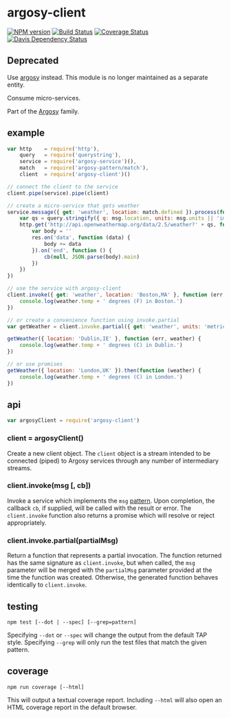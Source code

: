 # argosy-client

[![NPM version](https://badge.fury.io/js/argosy-client.png)](http://badge.fury.io/js/argosy-client)
[![Build Status](https://travis-ci.org/jasonpincin/argosy-client.svg?branch=master)](https://travis-ci.org/jasonpincin/argosy-client)
[![Coverage Status](https://coveralls.io/repos/jasonpincin/argosy-client/badge.png?branch=master)](https://coveralls.io/r/jasonpincin/argosy-client?branch=master)
[![Davis Dependency Status](https://david-dm.org/jasonpincin/argosy-client.png)](https://david-dm.org/jasonpincin/argosy-client)

## Deprecated

Use [argosy](https://github.com/jasonpincin/argosy) instead. This module is no longer maintained as a separate entity. 

Consume micro-services. 

Part of the [Argosy](https://github.com/jasonpincin/argosy) family. 

## example

```javascript
var http    = require('http'),
    query   = require('querystring'),
    service = require('argosy-service')(),
    match   = require('argosy-pattern/match'),
    client  = require('argosy-client')()

// connect the client to the service
client.pipe(service).pipe(client)

// create a micro-service that gets weather
service.message({ get: 'weather', location: match.defined }).process(function (msg, cb) {
    var qs = query.stringify({ q: msg.location, units: msg.units || 'imperial' })
    http.get('http://api.openweathermap.org/data/2.5/weather?' + qs, function (res) {
        var body = ''
        res.on('data', function (data) {
            body += data
        }).on('end', function () {
            cb(null, JSON.parse(body).main)
        })
    })
})

// use the service with argosy-client
client.invoke({ get: 'weather', location: 'Boston,MA' }, function (err, weather) {
    console.log(weather.temp + ' degrees (F) in Boston.')
})

// or create a convenience function using invoke.partial
var getWeather = client.invoke.partial({ get: 'weather', units: 'metric' })

getWeather({ location: 'Dublin,IE' }, function (err, weather) {
    console.log(weather.temp + ' degrees (C) in Dublin.')
})

// or use promises
getWeather({ location: 'London,UK' }).then(function (weather) {
    console.log(weather.temp + ' degrees (C) in London.')
})
```

## api

```javascript
var argosyClient = require('argosy-client')
```

### client = argosyClient()

Create a new client object. The `client` object is a stream intended to be connected (piped) to Argosy services
through any number of intermediary streams.

### client.invoke(msg [, cb])

Invoke a service which implements the `msg` [pattern](https://github.com/jasonpincin/argosy-pattern#argosy-pattern). Upon 
completion, the callback `cb`, if supplied, will be called with the result or error. The `client.invoke` function also 
returns a promise which will resolve or reject appropriately. 

### client.invoke.partial(partialMsg)

Return a function that represents a partial invocation. The function returned has the same signature as `client.invoke`, but 
when called, the `msg` parameter will be merged with the `partialMsg` parameter provided at the time the function was created. 
Otherwise, the generated function behaves identically to `client.invoke`.

## testing

`npm test [--dot | --spec] [--grep=pattern]`

Specifying `--dot` or `--spec` will change the output from the default TAP style. 
Specifying `--grep` will only run the test files that match the given pattern.

## coverage

`npm run coverage [--html]`

This will output a textual coverage report. Including `--html` will also open 
an HTML coverage report in the default browser.
